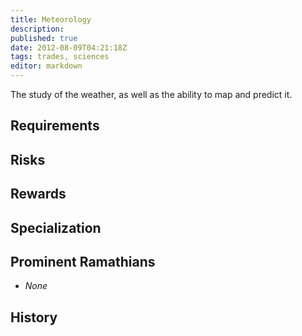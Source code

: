 ```yaml
---
title: Meteorology
description:
published: true
date: 2012-08-09T04:21:18Z
tags: trades, sciences
editor: markdown
---
```


The study of the weather, as well as the ability to map and predict it.

## Requirements

## Risks

## Rewards

## Specialization

## Prominent Ramathians

- *None*

## History

